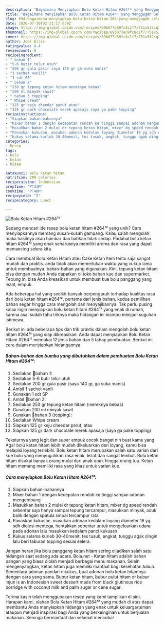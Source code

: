 ```yaml
---
description: "Bagaimana Menyiapkan Bolu Ketan Hitam #264¹² yang Menggugah Selera"
title: "Bagaimana Menyiapkan Bolu Ketan Hitam #264¹² yang Menggugah Selera"
slug: 694-bagaimana-menyiapkan-bolu-ketan-hitam-264-yang-menggugah-selera
date: 2020-07-30T02:31:17.839Z
image: https://img-global.cpcdn.com/recipes/69b077e89fc8c1f7/751x532cq70/bolu-ketan-hitam-264-foto-resep-utama.jpg
thumbnail: https://img-global.cpcdn.com/recipes/69b077e89fc8c1f7/751x532cq70/bolu-ketan-hitam-264-foto-resep-utama.jpg
cover: https://img-global.cpcdn.com/recipes/69b077e89fc8c1f7/751x532cq70/bolu-ketan-hitam-264-foto-resep-utama.jpg
author: Joel Ellis
ratingvalue: 4.4
reviewcount: 9
recipeingredient:
- " bahan 1"
- "5-6 butir telur utuh"
- "200 gr gula pasir saya 140 gr ga suka manis"
- "1 sachet vanili"
- "1 sdt SP"
- " bahan 2"
- "250 gr tepung ketan hitam mereknya bebas"
- "200 ml minyak sawit"
- " bahan 3 topping"
- " Whipe cream"
- "125 gr keju cheedar parut atau"
- "125 gr dark chocolate merek apasaja saya ga pake topping"
recipeinstructions:
- "Siapkan bahan-bahannya"
- "Mixer bahan 1 dengan kecepatan rendah ke tinggi sampai adonan mengembang"
- "Masukkan bahan 2 mulai dr tepung ketan hitam, mixer dg speed rendah sebentar saja hanya sampai tepung tercampur, masukkan minyak, aduk balik dengan spatula smpai tercampur rata"
- "Panaskan kukusan, masukan adonan kedalam loyang diameter 18 yg sdh diolesi mentega, hentakkan sebentar untuk mengeluarkan udara pada adonan lalu masukkan kedalam panci kukusan"
- "Kukus selama kurleb 30-40menit, tes tusuk, angkat, tunggu agak dingin lalu beri taburan topping sesuai selera."
categories:
- Resep
tags:
- bolu
- ketan
- hitam

katakunci: bolu ketan hitam 
nutrition: 299 calories
recipecuisine: Indonesian
preptime: "PT33M"
cooktime: "PT48M"
recipeyield: "2"
recipecategory: Lunch

---
```



![Bolu Ketan Hitam #264¹²](https://img-global.cpcdn.com/recipes/69b077e89fc8c1f7/751x532cq70/bolu-ketan-hitam-264-foto-resep-utama.jpg)

Sedang mencari ide resep bolu ketan hitam #264¹² yang unik? Cara menyiapkannya memang susah-susah gampang. Kalau salah mengolah maka hasilnya akan hambar dan bahkan tidak sedap. Padahal bolu ketan hitam #264¹² yang enak seharusnya memiliki aroma dan rasa yang dapat memancing selera kita.

Cara membuat Bolu Ketan Hitam atau Cake Ketan Item tentu saja sangat mudah dan praktis. anda tidak akan memerlukan waktu yang cukup lama untuk membuatnya. bahan-bahan yang digunakan. Kini, tepung ketan hitam bisa dengan mudah Anda dapatkan di toko bahan kue dan supermarket. Tepung ini bisa Anda kreasikan untuk membuat kue bolu panggang yang lezat, empuk.

Ada beberapa hal yang sedikit banyak berpengaruh terhadap kualitas rasa dari bolu ketan hitam #264¹², pertama dari jenis bahan, kedua pemilihan bahan segar hingga cara mengolah dan menyajikannya. Tak perlu pusing kalau ingin menyiapkan bolu ketan hitam #264¹² yang enak di rumah, karena asal sudah tahu triknya maka hidangan ini mampu menjadi suguhan istimewa.


Berikut ini ada beberapa tips dan trik praktis dalam mengolah bolu ketan hitam #264¹² yang siap dikreasikan. Anda dapat menyiapkan Bolu Ketan Hitam #264¹² memakai 12 jenis bahan dan 5 tahap pembuatan. Berikut ini cara dalam menyiapkan hidangannya.

<!--inarticleads1-->

##### Bahan-bahan dan bumbu yang dibutuhkan dalam pembuatan Bolu Ketan Hitam #264¹²:

1. Sediakan  🌵bahan 1:
1. Sediakan 5-6 butir telur utuh
1. Sediakan 200 gr gula pasir (saya 140 gr, ga suka manis)
1. Ambil 1 sachet vanili
1. Gunakan 1 sdt SP
1. Ambil  🌵bahan 2:
1. Sediakan 250 gr tepung ketan hitam (mereknya bebas)
1. Gunakan 200 ml minyak sawit
1. Gunakan  🌵bahan 3 (topping):
1. Sediakan  Whipe cream
1. Siapkan 125 gr keju cheedar parut, atau
1. Siapkan 125 gr dark chocolate merek apasaja (saya ga pake topping)


Teksturnya yang legit dan super empuk cocok banget nih buat kamu yang Agar bolu ketan hitam lebih mudah dikeluarkan dari loyang, kamu bisa melapisi loyang terlebihi. Bolu ketan hitam merupakan salah satu varian dari kue bolu yang menyuguhkan rasa enak, lezat dan sangat lembut. Bolu ketan hitam disukai banyak orang mulai dari anak-anak hingga orang tua. Ketan hitam memang memiliki rasa yang khas untuk varian kue. 

<!--inarticleads2-->

##### Cara menyiapkan Bolu Ketan Hitam #264¹²:

1. Siapkan bahan-bahannya
1. Mixer bahan 1 dengan kecepatan rendah ke tinggi sampai adonan mengembang
1. Masukkan bahan 2 mulai dr tepung ketan hitam, mixer dg speed rendah sebentar saja hanya sampai tepung tercampur, masukkan minyak, aduk balik dengan spatula smpai tercampur rata
1. Panaskan kukusan, masukan adonan kedalam loyang diameter 18 yg sdh diolesi mentega, hentakkan sebentar untuk mengeluarkan udara pada adonan lalu masukkan kedalam panci kukusan
1. Kukus selama kurleb 30-40menit, tes tusuk, angkat, tunggu agak dingin lalu beri taburan topping sesuai selera.


Jangan heran jika bolu panggang ketan hitam sering dijadikan salah satu hidangan saat sedang ada acara. Bola.net - Ketan hitam adalah bahan pangan yang biasa diolah menjadi berbagai menu makanan. Selain mengenyangkan, ketan hitam juga memiliki manfaat bagi kesehatan tubuh. Sementara adonan pandan dikukus, buat adonan bolu ketan hitamnya dengan cara yang sama. Bubur ketan hitam, bubur pulut hitam or bubur injun is an Indonesian sweet dessert made from black glutinous rice porridge with coconut milk and palm sugar or cane sugar. 

Terima kasih telah menggunakan resep yang kami tampilkan di sini. Harapan kami, olahan Bolu Ketan Hitam #264¹² yang mudah di atas dapat membantu Anda menyiapkan hidangan yang enak untuk keluarga/teman ataupun menjadi inspirasi bagi Anda yang berkeinginan untuk berjualan makanan. Semoga bermanfaat dan selamat mencoba!
